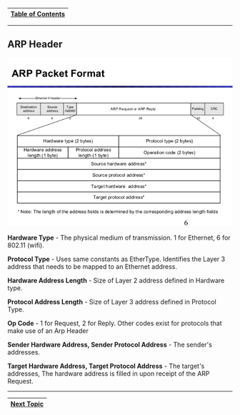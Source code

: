 |[Table of Contents](/00-Table-of-Contents.md)|
|---|

---

## ARP Header

![](/assets/arp-6-638.jpg)

**Hardware Type** - The physical medium of transmission. 1 for Ethernet, 6 for 802.11 \(wifi\).

**Protocol Type** - Uses same constants as EtherType. Identifies the Layer 3 address that needs to be mapped to an Ethernet address.

**Hardware Address Length** - Size of Layer 2 address defined in Hardware type.

**Protocol Address Length** - Size of Layer 3 address defined in Protocol Type.

**Op Code** - 1 for Request, 2 for Reply. Other codes exist for protocols that make use of an Arp Header

**Sender Hardware Address, Sender Protocol Address** - The sender's addresses.

**Target Hardware Address, Target Protocol Address** - The target's addresses, The hardware address is filled in upon receipt of the ARP Request.

---

|[Next Topic](/04-osi-layer-2/rarp.md)|
|---|
